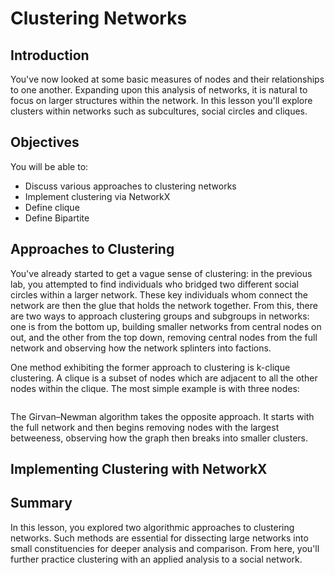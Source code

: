 
# Clustering Networks

## Introduction

You've now looked at some basic measures of nodes and their relationships to one another. Expanding upon this analysis of networks, it is natural to focus on larger structures within the network. In this lesson you'll explore clusters within networks such as subcultures, social circles and cliques. 

## Objectives

You will be able to:

* Discuss various approaches to clustering networks
* Implement clustering via NetworkX
* Define clique
* Define Bipartite

## Approaches to Clustering

You've already started to get a vague sense of clustering: in the previous lab, you attempted to find individuals who bridged two different social circles within a larger network. These key individuals whom connect the network are then the glue that holds the network together. From this, there are two ways to approach clustering groups and subgroups in networks: one is from the bottom up, building smaller networks from central nodes on out, and the other from the top down, removing central nodes from the full network and observing how the network splinters into factions.  

One method exhibiting the former approach to clustering is k-clique clustering. A clique is a subset of nodes which are adjacent to all the other nodes within the clique. The most simple example is with three nodes:

<img >


The Girvan–Newman algorithm takes the opposite approach. It starts with the full network and then begins removing nodes with the largest betweeness, observing how the graph then breaks into smaller clusters.

## Implementing Clustering with NetworkX



## Summary

In this lesson, you explored two algorithmic approaches to clustering networks. Such methods are essential for dissecting large networks into small constituencies for deeper analysis and comparison. From here, you'll further practice clustering with an applied analysis to a social network.
